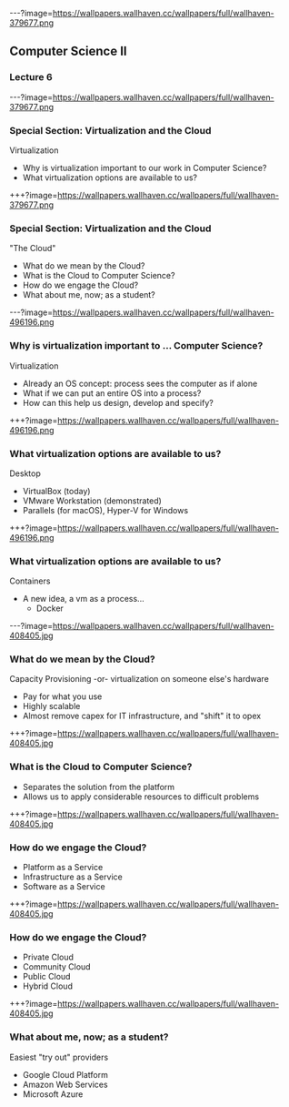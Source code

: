 ---?image=https://wallpapers.wallhaven.cc/wallpapers/full/wallhaven-379677.png

## Computer Science II

### Lecture 6

---?image=https://wallpapers.wallhaven.cc/wallpapers/full/wallhaven-379677.png

### Special Section: Virtualization and the Cloud
Virtualization
- Why is virtualization important to our work in Computer Science?
- What virtualization options are available to us?

+++?image=https://wallpapers.wallhaven.cc/wallpapers/full/wallhaven-379677.png

### Special Section: Virtualization and the Cloud
"The Cloud"
- What do we mean by the Cloud?
- What is the Cloud to Computer Science?
- How do we engage the Cloud?
- What about me, now; as a student?

---?image=https://wallpapers.wallhaven.cc/wallpapers/full/wallhaven-496196.png

### Why is virtualization important to ... Computer Science?
Virtualization
- Already an OS concept: process sees the computer as if alone
- What if we can put an entire OS into a process?
- How can this help us design, develop and specify?

+++?image=https://wallpapers.wallhaven.cc/wallpapers/full/wallhaven-496196.png

### What virtualization options are available to us?
Desktop
- VirtualBox (today)
- VMware Workstation (demonstrated)
- Parallels (for macOS), Hyper-V for Windows

+++?image=https://wallpapers.wallhaven.cc/wallpapers/full/wallhaven-496196.png

### What virtualization options are available to us?
Containers
- A new idea, a vm as a process...
  - Docker

---?image=https://wallpapers.wallhaven.cc/wallpapers/full/wallhaven-408405.jpg
### What do we mean by the Cloud?
Capacity Provisioning -or- virtualization on someone else's hardware
- Pay for what you use
- Highly scalable
- Almost remove capex for IT infrastructure, and "shift" it to opex
 
+++?image=https://wallpapers.wallhaven.cc/wallpapers/full/wallhaven-408405.jpg
### What is the Cloud to Computer Science?
- Separates the solution from the platform
- Allows us to apply considerable resources to difficult problems
 
+++?image=https://wallpapers.wallhaven.cc/wallpapers/full/wallhaven-408405.jpg
### How do we engage the Cloud?
- Platform as a Service
- Infrastructure as a Service
- Software as a Service

+++?image=https://wallpapers.wallhaven.cc/wallpapers/full/wallhaven-408405.jpg
### How do we engage the Cloud?
- Private Cloud
- Community Cloud
- Public Cloud
- Hybrid Cloud

+++?image=https://wallpapers.wallhaven.cc/wallpapers/full/wallhaven-408405.jpg
### What about me, now; as a student?
Easiest "try out" providers
- Google Cloud Platform
- Amazon Web Services
- Microsoft Azure